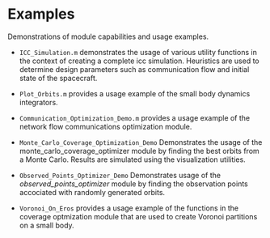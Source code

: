 # Examples

Demonstrations of module capabilities and usage examples.

- `ICC_Simulation.m` demonstrates the usage of various utility functions in
 the context of creating a complete icc simulation. Heuristics are used to 
 determine design parameters such as communication flow and initial state 
 of the spacecraft.

- `Plot_Orbits.m` provides a usage example of the small body dynamics 
integrators.

- `Communication_Optimization_Demo.m` provides a usage example of the network
flow communications optimization module.

- `Monte_Carlo_Coverage_Optimization_Demo` Demonstrates the usage of the
monte_carlo_coverage_optimizer module by finding the best orbits from a 
Monte Carlo. Results are simulated using the visualization utilities. 

- `Observed_Points_Optimizer_Demo` Demonstrates usage of the
_observed_points_optimizer_ module by finding the observation points
accociated with randomly generated orbits. 

- `Voronoi_On_Eros` provides a usage example of the functions in the 
coverage optmization module that are used to create Voronoi partitions on 
a small body. 